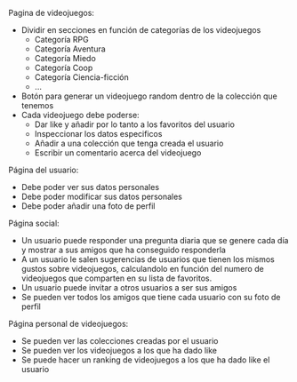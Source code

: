 Pagina de videojuegos:
- Dividir en secciones en función de categorías de los videojuegos
    - Categoría RPG
    - Categoría Aventura
    - Categoría Miedo
    - Categoría Coop
    - Categoría Ciencia-ficción
    - ...
- Botón para generar un videojuego random dentro de la colección que tenemos
- Cada videojuego debe poderse:
    - Dar like y añadir por lo tanto a los favoritos del usuario
    - Inspeccionar los datos especificos
    - Añadir a una colección que tenga creada el usuario
    - Escribir un comentario acerca del videojuego

Página del usuario:
- Debe poder ver sus datos personales
- Debe poder modificar sus datos personales
- Debe poder añadir una foto de perfil

Página social:
- Un usuario puede responder una pregunta diaria que se genere cada día y mostrar a sus amigos que ha conseguido responderla
- A un usuario le salen sugerencias de usuarios que tienen los mismos gustos sobre videojuegos, calculandolo en función del numero de videojuegos que comparten en su lista de favoritos.
- Un usuario puede invitar a otros usuarios a ser sus amigos
- Se pueden ver todos los amigos que tiene cada usuario con su foto de perfil

Página personal de videojuegos:
- Se pueden ver las colecciones creadas por el usuario
- Se pueden ver los videojuegos a los que ha dado like
- Se puede hacer un ranking de videojuegos a los que ha dado like el usuario
